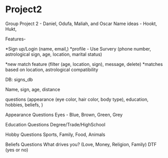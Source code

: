 # Project2
Group Project 2 - Daniel, Odufa, Maliah, and Oscar
Name ideas - Hookt, Hukt, 


Features- 

*Sign up/Login (name, email,)
*profile - Use Survery (phone number, astrological sign, age, location, marital status)

*new match feature (filter (age, location, sign), message, delete)
*matches based on location, astrological compatibility


DB:
signs_db


Name, sign, age, distance


questions (appearance (eye color, hair color, body type), education, hobbies, beliefs, )


Appearance Questions
Eyes - Blue, Brown, Green, Grey


Education Questions 
Degree/Trade/HighSchool


Hobby Questions
Sports, Family, Food, Animals


Beliefs Questions
What drives you? (Love, Money, Religion, Family)
DTF (yes or no)







